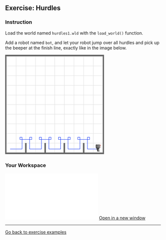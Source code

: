 ## Exercise: Hurdles

### Instruction

Load the world named `hurdles1.wld` with the `load_world()` function.

Add a robot named `bot`, and let your robot jump over all hurdles and pick up the beeper at the finish line, exactly like in the image below.

<img src="/images/robot_hurdles.png" style="max-width: 320px;height: auto" />

### Your Workspace

<iframe src="/pad.html?p=exercise-robot-hurdles" class="u-pad-frame" frameborder="0"></iframe>

<a class="button" href="/pad.html?p=exercise-robot-hurdles" target="_blank">
    Open in a new window
</a>

<hr />

<a href="/docs/exercises.html">Go back to exercise examples</a>